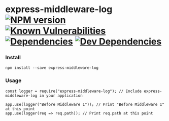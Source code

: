 # express-middleware-log [![NPM version](https://badge.fury.io/js/express-middleware-log.svg)](http://badge.fury.io/js/express-middleware-log) [![Known Vulnerabilities](https://snyk.io/test/github/rrainn/express-middleware-log/badge.svg)](https://snyk.io/test/github/rrainn/express-middleware-log) [![Dependencies](https://david-dm.org/rrainn/express-middleware-log.svg)](https://david-dm.org/rrainn/express-middleware-log) [![Dev Dependencies](https://david-dm.org/rrainn/express-middleware-log/dev-status.svg)](https://david-dm.org/rrainn/express-middleware-log?type=dev)

### Install

    npm install --save express-middleware-log
    

### Usage
    
    const logger = require("express-middleware-log"); // Include express-middleware-log in your application
    
    app.use(logger("Before Middleware 1")); // Print "Before Middleware 1" at this point
    app.use(logger(req => req.path)); // Print req.path at this point
